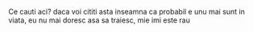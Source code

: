   Ce cauti aci?
daca voi cititi asta inseamna ca probabil e unu mai sunt in viata, eu nu mai doresc asa sa traiesc, mie imi este rau 
